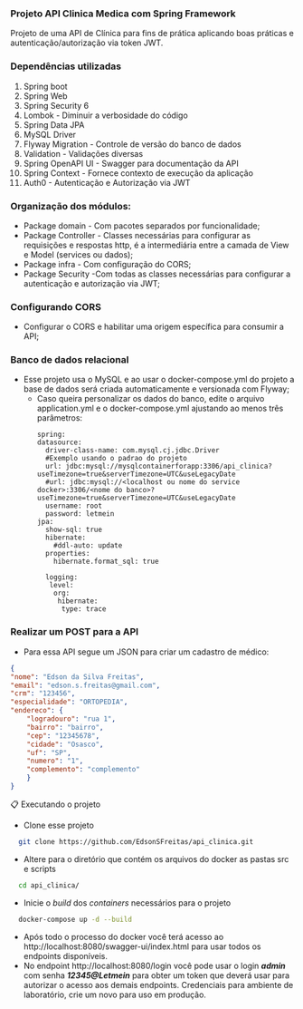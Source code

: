 ### Projeto API Clinica Medica com Spring Framework
Projeto de uma API de Clínica para fins de prática aplicando boas práticas e autenticação/autorização via token JWT.

###   Dependências utilizadas
1. Spring boot
2. Spring Web
3. Spring Security 6
3. Lombok - Diminuir a verbosidade do código
4. Spring Data JPA
5. MySQL Driver
6. Flyway Migration - Controle de versão do banco de dados
7. Validation - Validações diversas
8. Spring OpenAPI UI - Swagger para documentação da API
9. Spring Context - Fornece contexto de execução da aplicação
10. Auth0 - Autenticação e Autorização via JWT

### Organização dos módulos:
* Package domain - Com pacotes separados por funcionalidade;
* Package Controller - Classes necessárias para configurar as requisições e respostas http, é a intermediária entre a camada de View e Model (services ou dados);
* Package infra - Com configuração do CORS;
* Package Security -Com todas as classes necessárias para configurar a autenticação e autorização via JWT;

### Configurando CORS 
* Configurar o CORS e habilitar uma origem específica para consumir a API;

### Banco de dados relacional
* Esse projeto usa o MySQL e ao usar o docker-compose.yml do projeto a base de dados será criada automaticamente e versionada com Flyway; 
  * Caso queira personalizar os dados do banco, edite o arquivo application.yml e o docker-compose.yml ajustando ao menos três parâmetros:
    ```
    spring:
    datasource:
      driver-class-name: com.mysql.cj.jdbc.Driver
      #Exemplo usando o padrao do projeto
      url: jdbc:mysql://mysqlcontainerforapp:3306/api_clinica?useTimezone=true&serverTimezone=UTC&useLegacyDate
      #url: jdbc:mysql://<localhost ou nome do service docker>:3306/<nome do banco>?useTimezone=true&serverTimezone=UTC&useLegacyDate
      username: root
      password: letmein
    jpa:
      show-sql: true
      hibernate:
        #ddl-auto: update
      properties:
        hibernate.format_sql: true

      logging:
       level:
        org:
         hibernate:
          type: trace
    ```

### Realizar um POST para a API
* Para essa API segue um JSON para criar um cadastro de médico:
```json
{
"nome": "Edson da Silva Freitas",
"email": "edson.s.freitas@gmail.com",
"crm": "123456",
"especialidade": "ORTOPEDIA",
"endereco": {
    "logradouro": "rua 1",
    "bairro": "bairro",
    "cep": "12345678",
    "cidade": "Osasco",
    "uf": "SP",
    "numero": "1",
    "complemento": "complemento"
    }
}
```

📋 Executando o projeto

* Clone esse projeto
```sh
  git clone https://github.com/EdsonSFreitas/api_clinica.git
```

* Altere para o diretório que contém os arquivos do docker as pastas src e scripts
```sh
  cd api_clinica/
```

* Inicie o _build_ dos _containers_ necessários para o projeto
```sh
  docker-compose up -d --build
```

* Após todo o processo do docker você terá acesso ao http://localhost:8080/swagger-ui/index.html para usar todos os endpoints disponíveis.
* No endpoint http://localhost:8080/login você pode usar o login _**admin**_ com senha _**12345@Letmein**_ para obter um token que deverá usar para autorizar o acesso aos demais endpoints. Credenciais para ambiente de laboratório, crie um novo para uso em produção.